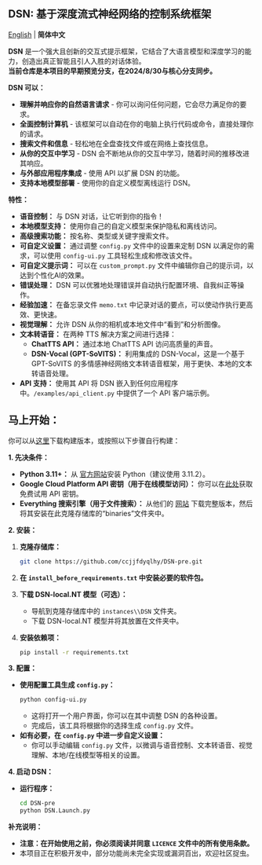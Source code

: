 ## DSN: 基于深度流式神经网络的控制系统框架

[English](https://github.com/ccjjfdyqlhy/DSN-pre/blob/main/README.md) | **简体中文**  

**DSN** 是一个强大且创新的交互式提示框架，它结合了大语言模型和深度学习的能力，创造出真正智能且引人入胜的对话体验。  
**当前仓库是本项目的早期预览分支，在2024/8/30与核心分支同步。**

**DSN 可以：**

* **理解并响应你的自然语言请求** - 你可以询问任何问题，它会尽力满足你的要求。
* **全面控制计算机** - 该框架可以自动在你的电脑上执行代码或命令，直接处理你的请求。
* **搜索文件和信息** - 轻松地在全盘查找文件或在网络上查找信息。
* **从你的交互中学习** - DSN 会不断地从你的交互中学习，随着时间的推移改进其响应。
* **与外部应用程序集成** - 使用 API 以扩展 DSN 的功能。
* **支持本地模型部署** - 使用你的自定义模型离线运行 DSN。

**特性：**  
* **语音控制：** 与 DSN 对话，让它听到你的指令！
* **本地模型支持：** 使用你自己的自定义模型来保护隐私和离线访问。
* **高级搜索功能：** 按名称、类型或关键字搜索文件。
* **可自定义设置：** 通过调整 `config.py` 文件中的设置来定制 DSN 以满足你的需求，可以使用 `config-ui.py` 工具轻松生成和修改该文件。
* **可自定义提示词：** 可以在 `custom_prompt.py` 文件中编辑你自己的提示词，以达到个性化AI的效果。
* **错误处理：** DSN 可以优雅地处理错误并自动执行配置环境、自我纠正等操作。
* **经验加速：** 在备忘录文件 `memo.txt` 中记录对话的要点，可以使动作执行更高效、更快速。
* **视觉理解：** 允许 DSN 从你的相机或本地文件中“看到”和分析图像。
* **文本转语音：** 在两种 TTS 解决方案之间进行选择：
    * **ChatTTS API：** 通过本地 ChatTTS API 访问高质量的声音。
    * **DSN-Vocal (GPT-SoVITS)：** 利用集成的 DSN-Vocal，这是一个基于 GPT-SoVITS 的多情感神经网络文本转语音框架，用于更快、本地的文本转语音处理。
* **API 支持：** 使用其 API 将 DSN 嵌入到任何应用程序中。`/examples/api_client.py` 中提供了一个 API 客户端示例。

## 马上开始：

你可以从[这里]()下载构建版本，或按照以下步骤自行构建：

**1. 先决条件：**  
* **Python 3.11+：** 从 [官方网站](https://www.python.org/)安装 Python（建议使用 3.11.2）。
* **Google Cloud Platform API 密钥（用于在线模型访问）：** 你可以在[此处](https://aistudio.google.com/app/apikey)获取免费试用 API 密钥。
* **Everything 搜索引擎（用于文件搜索）：** 从他们的 [网站](https://www.voidtools.com/downloads) 下载完整版本，然后将其安装在此克隆存储库的“binaries”文件夹中。

**2. 安装：**

1. **克隆存储库：** 
   ```bash
   git clone https://github.com/ccjjfdyqlhy/DSN-pre.git
   ```
2. **在 `install_before_requirements.txt` 中安装必要的软件包。**

3. **下载 DSN-local.NT 模型（可选）：**
   * 导航到克隆存储库中的 `instances\\DSN` 文件夹。
   * 下载 DSN-local.NT 模型并将其放置在文件夹中。
4. **安装依赖项：**
   ```bash
   pip install -r requirements.txt
   ```

**3. 配置：**

* **使用配置工具生成 `config.py`：**
   ```bash
   python config-ui.py 
   ```
   * 这将打开一个用户界面，你可以在其中调整 DSN 的各种设置。
   * 完成后，该工具将根据你的选择生成 `config.py` 文件。
* **如有必要，在 `config.py` 中进一步自定义设置：**
    * 你可以手动编辑 `config.py` 文件，以微调与语音控制、文本转语音、视觉理解、本地/在线模型等相关的设置。

**4. 启动 DSN：**
* **运行程序：**
   ```bash
   cd DSN-pre
   python DSN.Launch.py
   ```

**补充说明：**

* **注意：在开始使用之前，你必须阅读并同意 `LICENCE` 文件中的所有使用条款。**
* 本项目正在积极开发中，部分功能尚未完全实现或漏洞百出，欢迎社区捉虫。
